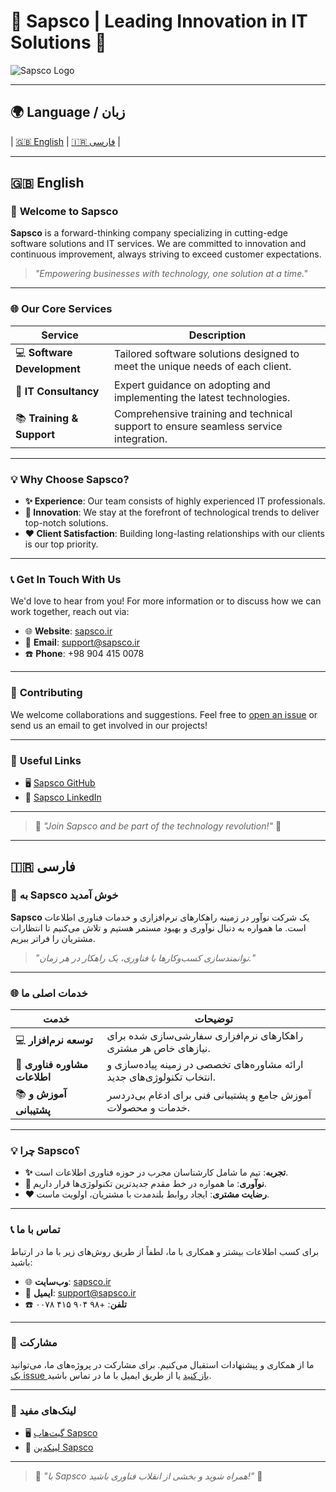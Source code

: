 # 🌟 Sapsco | Leading Innovation in IT Solutions 🌟

![Sapsco Logo](https://sapsco.ir/sapsco.png) <!-- لینک به لوگوی شرکت -->

---

## 🌍 Language / زبان

| [🇬🇧 English](#english) | [🇮🇷 فارسی](#فارسی) |

---

<a name="english"></a>

## 🇬🇧 **English**

### 🚀 **Welcome to Sapsco**

**Sapsco** is a forward-thinking company specializing in cutting-edge software solutions and IT services. We are committed to innovation and continuous improvement, always striving to exceed customer expectations.

> *"Empowering businesses with technology, one solution at a time."*

---

### 🌐 **Our Core Services**

| **Service**                  | **Description**                                                                          |
|------------------------------|------------------------------------------------------------------------------------------|
| 💻 **Software Development**   | Tailored software solutions designed to meet the unique needs of each client.             |
| 🎯 **IT Consultancy**         | Expert guidance on adopting and implementing the latest technologies.                    |
| 📚 **Training & Support**     | Comprehensive training and technical support to ensure seamless service integration.      |

---

### 💡 **Why Choose Sapsco?**

- **✨ Experience**: Our team consists of highly experienced IT professionals.
- **🚀 Innovation**: We stay at the forefront of technological trends to deliver top-notch solutions.
- **❤️ Client Satisfaction**: Building long-lasting relationships with our clients is our top priority.

---

### 📞 **Get In Touch With Us**

We'd love to hear from you! For more information or to discuss how we can work together, reach out via:

- 🌐 **Website**: [sapsco.ir](http://sapsco.ir)
- 📧 **Email**: [support@sapsco.ir](mailto:support@sapsco.ir)
- ☎️ **Phone**: +98 904 415 0078

---

### 🤝 **Contributing**

We welcome collaborations and suggestions. Feel free to [open an issue](https://github.com/saps-company/issues) or send us an email to get involved in our projects!

---

### 🔗 **Useful Links**

- 🖥️ [Sapsco GitHub](https://github.com/saps-company)
- 💼 [Sapsco LinkedIn](https://linkedin.com/company/sapsco)

---

> 🌟 *"Join Sapsco and be part of the technology revolution!"* 🌟

---

<a name="فارسی"></a>

## 🇮🇷 **فارسی**

### 🚀 **به Sapsco خوش آمدید**

**Sapsco** یک شرکت نوآور در زمینه راهکارهای نرم‌افزاری و خدمات فناوری اطلاعات است. ما همواره به دنبال نوآوری و بهبود مستمر هستیم و تلاش می‌کنیم تا انتظارات مشتریان را فراتر ببریم.

> *"توانمندسازی کسب‌وکارها با فناوری، یک راهکار در هر زمان."*

---

### 🌐 **خدمات اصلی ما**

| **خدمت**                         | **توضیحات**                                                                 |
|-----------------------------------|------------------------------------------------------------------------------|
| 💻 **توسعه نرم‌افزار**            | راهکارهای نرم‌افزاری سفارشی‌سازی شده برای نیازهای خاص هر مشتری.              |
| 🎯 **مشاوره فناوری اطلاعات**      | ارائه مشاوره‌های تخصصی در زمینه پیاده‌سازی و انتخاب تکنولوژی‌های جدید.        |
| 📚 **آموزش و پشتیبانی**           | آموزش جامع و پشتیبانی فنی برای ادغام بی‌دردسر خدمات و محصولات.               |

---

### 💡 **چرا Sapsco؟**

- **✨ تجربه**: تیم ما شامل کارشناسان مجرب در حوزه فناوری اطلاعات است.
- **🚀 نوآوری**: ما همواره در خط مقدم جدیدترین تکنولوژی‌ها قرار داریم.
- **❤️ رضایت مشتری**: ایجاد روابط بلندمدت با مشتریان، اولویت ماست.

---

### 📞 **تماس با ما**

برای کسب اطلاعات بیشتر و همکاری با ما، لطفاً از طریق روش‌های زیر با ما در ارتباط باشید:

- 🌐 **وب‌سایت**: [sapsco.ir](http://sapsco.ir)
- 📧 **ایمیل**: [support@sapsco.ir](mailto:support@sapsco.ir)
- ☎️ **تلفن**: +۹۸ ۹۰۴ ۴۱۵ ۰۰۷۸

---

### 🤝 **مشارکت**

ما از همکاری و پیشنهادات استقبال می‌کنیم. برای مشارکت در پروژه‌های ما، می‌توانید [یک issue باز کنید](https://github.com/saps-company/issues) یا از طریق ایمیل با ما در تماس باشید.

---

### 🔗 **لینک‌های مفید**

- 🖥️ [گیت‌هاب Sapsco](https://github.com/saps-company)
- 💼 [لینکدین Sapsco](https://linkedin.com/company/sapsco)

---

> 🌟 *"با Sapsco همراه شوید و بخشی از انقلاب فناوری باشید!"* 🌟
